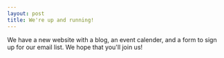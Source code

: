 ```yaml
---
layout: post
title: We're up and running!
---
```


We have a new website with a blog, an event calender, and a form to sign up for our email list. We hope that you'll join us!
